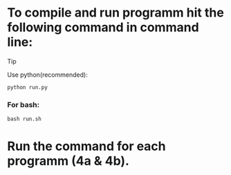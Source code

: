 # To compile and run programm hit the following command in command line:
> [!TIP]
> Use python(recommended):
> ```
> python run.py
> ```

### For bash:
```
bash run.sh
```

# Run the command for each programm (4a & 4b).
